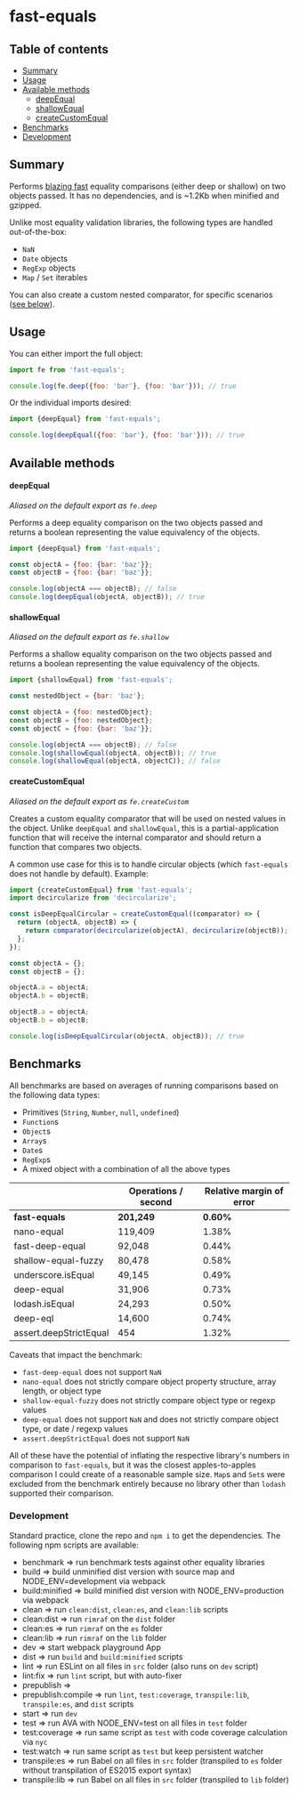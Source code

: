 # fast-equals

## Table of contents
* [Summary](#summary)
* [Usage](#usage)
* [Available methods](#available-methods)
  * [deepEqual](#deepequal)
  * [shallowEqual](#shallowequal)
  * [createCustomEqual](#createcustomequal)
* [Benchmarks](#benchmarks)
* [Development](#development)

## Summary

Performs [blazing fast](#benchmarks) equality comparisons (either deep or shallow) on two objects passed. It has no dependencies, and is ~1.2Kb when minified and gzipped.

Unlike most equality validation libraries, the following types are handled out-of-the-box:
* `NaN`
* `Date` objects
* `RegExp` objects
* `Map` / `Set` iterables

You can also create a custom nested comparator, for specific scenarios ([see below](#createcustomequal)).

## Usage

You can either import the full object:

```javascript
import fe from 'fast-equals';

console.log(fe.deep({foo: 'bar'}, {foo: 'bar'})); // true
```

Or the individual imports desired:

```javascript
import {deepEqual} from 'fast-equals';

console.log(deepEqual({foo: 'bar'}, {foo: 'bar'})); // true
```

## Available methods

#### deepEqual

*Aliased on the default export as `fe.deep`*

Performs a deep equality comparison on the two objects passed and returns a boolean representing the value equivalency of the objects.

```javascript
import {deepEqual} from 'fast-equals';

const objectA = {foo: {bar: 'baz'}};
const objectB = {foo: {bar: 'baz'}};

console.log(objectA === objectB); // false
console.log(deepEqual(objectA, objectB)); // true
```

#### shallowEqual

*Aliased on the default export as `fe.shallow`*

Performs a shallow equality comparison on the two objects passed and returns a boolean representing the value equivalency of the objects.

```javascript
import {shallowEqual} from 'fast-equals';

const nestedObject = {bar: 'baz'};

const objectA = {foo: nestedObject};
const objectB = {foo: nestedObject};
const objectC = {foo: {bar: 'baz'}};

console.log(objectA === objectB); // false
console.log(shallowEqual(objectA, objectB)); // true
console.log(shallowEqual(objectA, objectC)); // false
```

#### createCustomEqual

*Aliased on the default export as `fe.createCustom`*

Creates a custom equality comparator that will be used on nested values in the object. Unlike `deepEqual` and `shallowEqual`, this is a partial-application function that will receive the internal comparator and should return a function that compares two objects.

A common use case for this is to handle circular objects (which `fast-equals` does not handle by default). Example:

```javascript
import {createCustomEqual} from 'fast-equals';
import decircularize from 'decircularize';

const isDeepEqualCircular = createCustomEqual((comparator) => {
  return (objectA, objectB) => {
    return comparator(decircularize(objectA), decircularize(objectB));
  };
});

const objectA = {};
const objectB = {};

objectA.a = objectA;
objectA.b = objectB;

objectB.a = objectA;
objectB.b = objectB;

console.log(isDeepEqualCircular(objectA, objectB)); // true
```

## Benchmarks

All benchmarks are based on averages of running comparisons based on the following data types:
* Primitives (`String`, `Number`, `null`, `undefined`)
* `Function`s
* `Object`s
* `Array`s
* `Date`s
* `RegExp`s
* A mixed object with a combination of all the above types

|                        | Operations / second | Relative margin of error |
|------------------------|---------------------|--------------------------|
| **fast-equals**        | **201,249**         | **0.60%**                |
| nano-equal             | 119,409             | 1.38%                    |
| fast-deep-equal        | 92,048              | 0.44%                    |
| shallow-equal-fuzzy    | 80,478              | 0.58%                    |
| underscore.isEqual     | 49,145              | 0.49%                    |
| deep-equal             | 31,906              | 0.73%                    |
| lodash.isEqual         | 24,293              | 0.50%                    |
| deep-eql               | 14,600              | 0.74%                    |
| assert.deepStrictEqual | 454                 | 1.32%                    |

Caveats that impact the benchmark:
* `fast-deep-equal` does not support `NaN`
* `nano-equal` does not strictly compare object property structure, array length, or object type
* `shallow-equal-fuzzy` does not strictly compare object type or regexp values
* `deep-equal` does not support `NaN` and does not strictly compare object type, or date / regexp values
* `assert.deepStrictEqual` does not support `NaN`

All of these have the potential of inflating the respective library's numbers in comparison to `fast-equals`, but it was the closest apples-to-apples comparison I could create of a reasonable sample size. `Map`s and `Set`s were excluded from the benchmark entirely because no library other than `lodash` supported their comparison.

### Development

Standard practice, clone the repo and `npm i` to get the dependencies. The following npm scripts are available:
* benchmark => run benchmark tests against other equality libraries
* build => build unminified dist version with source map and NODE_ENV=development via webpack
* build:minified => build minified dist version with NODE_ENV=production via webpack
* clean => run `clean:dist`, `clean:es`, and `clean:lib` scripts
* clean:dist => run `rimraf` on the `dist` folder
* clean:es => run `rimraf` on the `es` folder
* clean:lib => run `rimraf` on the `lib` folder
* dev => start webpack playground App
* dist => run `build` and `build:minified` scripts
* lint => run ESLint on all files in `src` folder (also runs on `dev` script)
* lint:fix => run `lint` script, but with auto-fixer
* prepublish =>
* prepublish:compile => run `lint`, `test:coverage`, `transpile:lib`, `transpile:es`, and `dist` scripts
* start => run `dev`
* test => run AVA with NODE_ENV=test on all files in `test` folder
* test:coverage => run same script as `test` with code coverage calculation via `nyc`
* test:watch => run same script as `test` but keep persistent watcher
* transpile:es => run Babel on all files in `src` folder (transpiled to `es` folder without transpilation of ES2015 export syntax)
* transpile:lib => run Babel on all files in `src` folder (transpiled to `lib` folder)
